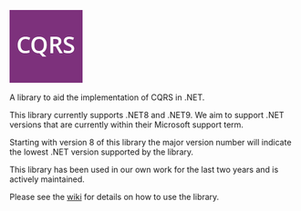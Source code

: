 ![Logo](https://raw.githubusercontent.com/purplepiranhaltd/cqrs/refs/heads/main/assets/package-icon.jpg)

A library to aid the implementation of CQRS in .NET.

This library currently supports .NET8 and .NET9. We aim to support .NET versions that are currently within their Microsoft support term.

Starting with version 8 of this library the major version number will indicate the lowest .NET version supported by the library.

This library has been used in our own work for the last two years and is actively maintained.

Please see the [wiki](https://github.com/purplepiranhaltd/CQRS/wiki) for details on how to use the library.
